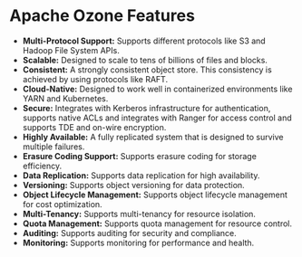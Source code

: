 # Apache Ozone Features

*   **Multi-Protocol Support:** Supports different protocols like S3 and Hadoop File System APIs.
*   **Scalable:** Designed to scale to tens of billions of files and blocks.
*   **Consistent:** A strongly consistent object store. This consistency is achieved by using protocols like RAFT.
*   **Cloud-Native:** Designed to work well in containerized environments like YARN and Kubernetes.
*   **Secure:** Integrates with Kerberos infrastructure for authentication, supports native ACLs and integrates with Ranger for access control and supports TDE and on-wire encryption.
*   **Highly Available:** A fully replicated system that is designed to survive multiple failures.
*   **Erasure Coding Support:** Supports erasure coding for storage efficiency.
*   **Data Replication:** Supports data replication for high availability.
*   **Versioning:** Supports object versioning for data protection.
*   **Object Lifecycle Management:** Supports object lifecycle management for cost optimization.
*   **Multi-Tenancy:** Supports multi-tenancy for resource isolation.
*   **Quota Management:** Supports quota management for resource control.
*   **Auditing:** Supports auditing for security and compliance.
*   **Monitoring:** Supports monitoring for performance and health.